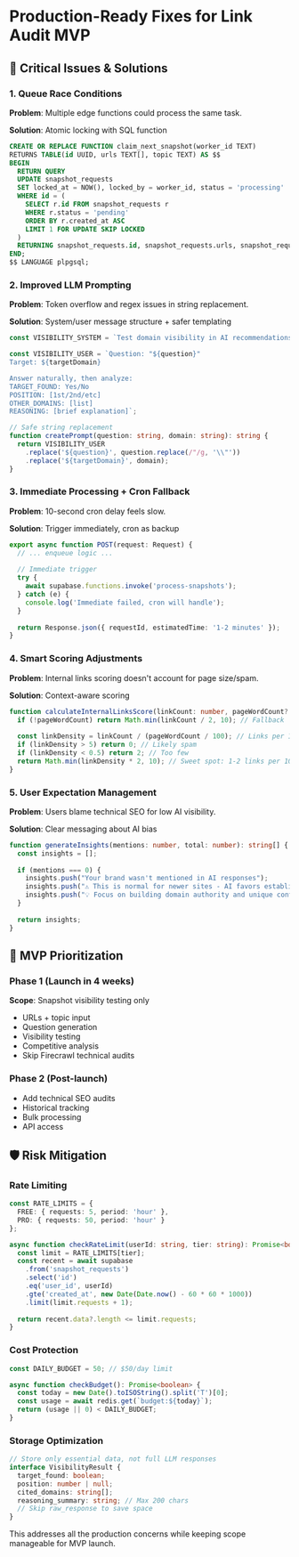 # Production-Ready Fixes for Link Audit MVP

## 🚨 Critical Issues & Solutions

### 1. Queue Race Conditions
**Problem**: Multiple edge functions could process the same task.

**Solution**: Atomic locking with SQL function
```sql
CREATE OR REPLACE FUNCTION claim_next_snapshot(worker_id TEXT)
RETURNS TABLE(id UUID, urls TEXT[], topic TEXT) AS $$
BEGIN
  RETURN QUERY
  UPDATE snapshot_requests 
  SET locked_at = NOW(), locked_by = worker_id, status = 'processing'
  WHERE id = (
    SELECT r.id FROM snapshot_requests r
    WHERE r.status = 'pending' 
    ORDER BY r.created_at ASC
    LIMIT 1 FOR UPDATE SKIP LOCKED
  )
  RETURNING snapshot_requests.id, snapshot_requests.urls, snapshot_requests.topic;
END;
$$ LANGUAGE plpgsql;
```

### 2. Improved LLM Prompting
**Problem**: Token overflow and regex issues in string replacement.

**Solution**: System/user message structure + safer templating
```typescript
const VISIBILITY_SYSTEM = `Test domain visibility in AI recommendations objectively.`;

const VISIBILITY_USER = `Question: "${question}"
Target: ${targetDomain}

Answer naturally, then analyze:
TARGET_FOUND: Yes/No
POSITION: [1st/2nd/etc]  
OTHER_DOMAINS: [list]
REASONING: [brief explanation]`;

// Safe string replacement
function createPrompt(question: string, domain: string): string {
  return VISIBILITY_USER
    .replace('${question}', question.replace(/"/g, '\\"'))
    .replace('${targetDomain}', domain);
}
```

### 3. Immediate Processing + Cron Fallback
**Problem**: 10-second cron delay feels slow.

**Solution**: Trigger immediately, cron as backup
```typescript
export async function POST(request: Request) {
  // ... enqueue logic ...
  
  // Immediate trigger
  try {
    await supabase.functions.invoke('process-snapshots');
  } catch (e) {
    console.log('Immediate failed, cron will handle');
  }
  
  return Response.json({ requestId, estimatedTime: '1-2 minutes' });
}
```

### 4. Smart Scoring Adjustments
**Problem**: Internal links scoring doesn't account for page size/spam.

**Solution**: Context-aware scoring
```typescript
function calculateInternalLinksScore(linkCount: number, pageWordCount?: number): number {
  if (!pageWordCount) return Math.min(linkCount / 2, 10); // Fallback
  
  const linkDensity = linkCount / (pageWordCount / 100); // Links per 100 words
  if (linkDensity > 5) return 0; // Likely spam
  if (linkDensity < 0.5) return 2; // Too few
  return Math.min(linkDensity * 2, 10); // Sweet spot: 1-2 links per 100 words
}
```

### 5. User Expectation Management
**Problem**: Users blame technical SEO for low AI visibility.

**Solution**: Clear messaging about AI bias
```typescript
function generateInsights(mentions: number, total: number): string[] {
  const insights = [];
  
  if (mentions === 0) {
    insights.push("Your brand wasn't mentioned in AI responses");
    insights.push("⚠️ This is normal for newer sites - AI favors established brands");
    insights.push("💡 Focus on building domain authority and unique content");
  }
  
  return insights;
}
```

## 🎯 MVP Prioritization

### Phase 1 (Launch in 4 weeks)
**Scope**: Snapshot visibility testing only
- URLs + topic input
- Question generation
- Visibility testing  
- Competitive analysis
- Skip Firecrawl technical audits

### Phase 2 (Post-launch)
- Add technical SEO audits
- Historical tracking
- Bulk processing
- API access

## 🛡️ Risk Mitigation

### Rate Limiting
```typescript
const RATE_LIMITS = {
  FREE: { requests: 5, period: 'hour' },
  PRO: { requests: 50, period: 'hour' }
};

async function checkRateLimit(userId: string, tier: string): Promise<boolean> {
  const limit = RATE_LIMITS[tier];
  const recent = await supabase
    .from('snapshot_requests')
    .select('id')
    .eq('user_id', userId)
    .gte('created_at', new Date(Date.now() - 60 * 60 * 1000))
    .limit(limit.requests + 1);
    
  return recent.data?.length <= limit.requests;
}
```

### Cost Protection
```typescript
const DAILY_BUDGET = 50; // $50/day limit

async function checkBudget(): Promise<boolean> {
  const today = new Date().toISOString().split('T')[0];
  const usage = await redis.get(`budget:${today}`);
  return (usage || 0) < DAILY_BUDGET;
}
```

### Storage Optimization
```typescript
// Store only essential data, not full LLM responses
interface VisibilityResult {
  target_found: boolean;
  position: number | null;
  cited_domains: string[];
  reasoning_summary: string; // Max 200 chars
  // Skip raw_response to save space
}
```

This addresses all the production concerns while keeping scope manageable for MVP launch. 